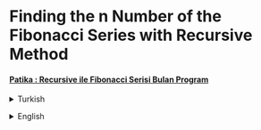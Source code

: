 # Finding the n Number of the Fibonacci Series with Recursive Method
#### [Patika : Recursive ile Fibonacci Serisi Bulan Program](https://app.patika.dev/moduller/java101/pratik-fibo-recursive)
<details><summary>Turkish</summary>
<p>

# Ödev
## Java 101 - Metodlar - Recursive Method ile Fibonacci Serisinin n Sayısını Bulma
Java'da recursive metotlar ile fibonacci serisinin n sırasındaki sayıyı bulan program yazınız.

### Fibonacci Serisi Nedir?
Fibonacci serisi, her sayının kendinden önceki ile toplanması sonucu oluşan bir sayı dizisidir. Bu şekilde devam eden bu dizide sayılar birbirleriyle oranlandığında altın oran ortaya çıkar, yani bir sayı kendisinden önceki sayıya bölündüğünde altın orana gittikçe yaklaşan bir dizi elde edilir.

Fibonacci dizisi, 0'dan başlar ve sonsuza kadar. Her rakam, bir önceki rakamla toplanır. Elde edilen sonuç rakamın sağ tarafına yazılır. Fibonacci dizisinin ilk on sayısı şu şekildedir:

### Örnek Çıktı
    Fibonacci Serisi'nin kaçıncı sırasındaki sayı bulunacak : 
    `Fibonacci Serisi 9. Sıradaki Sayı : 34`  

</p>

</details>

<p>
</p>  

 <details><summary>English</summary>
  <p>

  </p>

<p align="center">
  <img width="600" height="300" src="https://github.com/aykutcihansevim/PatikaDev/blob/main/images/workinprogress.png?raw=true">
  <img width="600" height="300" src="https://github.com/aykutcihansevim/PatikaDev/blob/main/images/underconscontentwillbe.png?raw=true">
</p>

</details>


